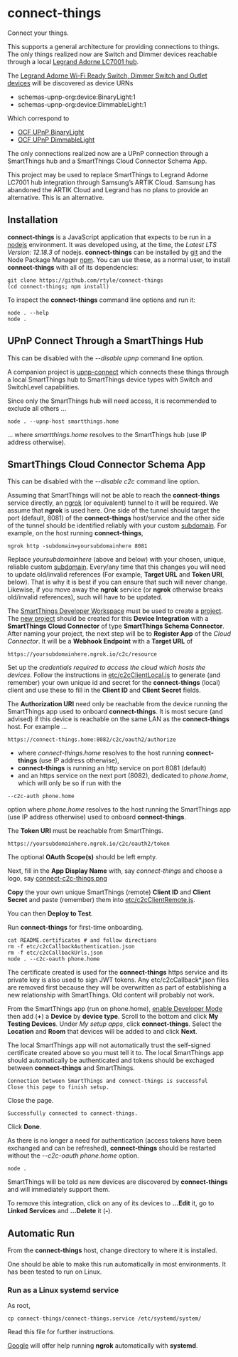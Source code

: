 # connect-things
Connect your things.

This supports a general architecture for providing connections to things.
The only things realized now are
Switch and Dimmer devices reachable through a local [Legrand Adorne LC7001 hub](https://www.legrand.us/adorne/products/wireless-whole-house-lighting-controls/lc7001.aspx).

The [Legrand Adorne Wi-Fi Ready Switch, Dimmer Switch and Outlet devices](https://www.legrand.us/adorne/products/wireless-whole-house-lighting-controls.aspx) will be discovered as device URNs
* schemas-upnp-org:device:BinaryLight:1
* schemas-upnp-org:device:DimmableLight:1

Which correspond to
* [OCF UPnP BinaryLight](http://upnp.org/specs/ha/UPnP-ha-BinaryLight-v1-Device.pdf)
* [OCF UPnP DimmableLight](http://upnp.org/specs/ha/UPnP-ha-DimmableLight-v1-Device.pdf)

The only connections realized now are a
UPnP connection through a SmartThings hub and a
SmartThings Cloud Connector Schema App.

This project may be used to replace SmartThings to Legrand Adorne LC7001 hub integration through Samsung’s ARTIK Cloud.
Samsung has abandoned the ARTIK Cloud and Legrand has no plans to provide an alternative.
This is an alternative.

## Installation

**connect-things** is a JavaScript application that expects to be run in a [nodejs](https://nodejs.org/en/download/) environment.
It was developed using, at the time, the *Latest LTS Version: 12.18.3* of nodejs.
**connect-things** can be installed by [git](https://git-scm.com/downloads)
and the Node Package Manager [npm](https://www.npmjs.com/get-npm).
You can use these, as a normal user, to install **connect-things** with all of its dependencies:
```
git clone https://github.com/rtyle/connect-things
(cd connect-things; npm install)
```
To inspect the **connect-things** command line options and run it:
```
node . --help
node .
```

## UPnP Connect Through a SmartThings Hub

This can be disabled with the *--disable upnp* command line option.

A companion project is [upnp-connect](https://github.com/rtyle/upnp-connect) which connects these things through a local SmartThings hub to SmartThings device types with Switch and SwitchLevel capabilities.

Since only the SmartThings hub will need access, it is recommended to exclude all others ...
```
node . --upnp-host smartthings.home
```
... where *smartthings.home* resolves to the SmartThings hub (use IP address otherwise).

## SmartThings Cloud Connector Schema App

This can be disabled with the *--disable c2c* command line option.

Assuming that SmartThings will not be able to reach the **connect-things** service directly,
an [ngrok](https://ngrok.com/) (or equivalent) tunnel to it will be required.
We assume that **ngrok** is used here.
One side of the tunnel should target the port (default, 8081) of the **connect-things** host/service
and the other side of the tunnel should be identified reliably with your custom [subdomain](https://ngrok.com/docs#http-subdomain).
For example, on the host running **connect-things**,

```
ngrok http -subdomain=yoursubdomainhere 8081
```

Replace *yoursubdomainhere* (above and below) with your chosen, unique, reliable custom [subdomain](https://ngrok.com/docs#http-subdomain).
Every/any time that this changes you will need to update old/invalid references (For example, **Target URL** and **Token URI**, below).
That is why it is best if you can ensure that such will never change.
Likewise, if you move away the **ngrok** service (or **ngrok** otherwise breaks old/invalid references), such will have to be updated.

The
[SmartThings Developer Workspace](https://smartthings.developer.samsung.com/workspace)
must be used to create a
[project](https://smartthings.developer.samsung.com/workspace/projects).
The
[new project](https://smartthings.developer.samsung.com/workspace/projects/new)
should be created for this
**Device Integration**
with a
**SmartThings Cloud Connector**
of type
**SmartThings Schema Connector**.
After naming your project, the next step will be to
**Register App**
of the
*Cloud Connector*.
It will be a
**Webhook Endpoint**
with a
**Target URL**
of
```
https://yoursubdomainhere.ngrok.io/c2c/resource
```

Set up the
*credentials required to access the cloud which hosts the devices*.
Follow the instructions in
[etc/c2cClientLocal.js](https://github.com/rtyle/connect-things/blob/master/etc/c2cClientLocal.js)
to generate (and remember) your own unique id and secret for the **connect-things** (local) client
and use these to fill in the
**Client ID**
and
**Client Secret**
fields.

The
**Authorization URI**
need only be reachable from the device running the SmartThings app used to onboard **connect-things**.
It is most secure (and advised) if this device is reachable on the same LAN as the **connect-things** host.
For example ...
```
https://connect-things.home:8082/c2c/oauth2/authorize
```
* where *connect-things.home* resolves to the host running **connect-things** (use IP address otherwise),
* **connect-things** is running an http service on port 8081 (default)
* and an https service on the next port (8082), dedicated to *phone.home*, which will only be so if run with the
```
--c2c-auth phone.home
```
option where *phone.home* resolves to the host running the SmartThings app (use IP address otherwise) used to onboard **connect-things**.

The
**Token URI**
must be reachable from SmartThings.
```
https://yoursubdomainhere.ngrok.io/c2c/oauth2/token
```

The optional
**OAuth Scope(s)**
should be left empty.

Next, fill in the
**App Display Name**
with, say
*connect-things*
and choose a logo, say
[connect-c2c-things.png](https://github.com/rtyle/connect-things/blob/master/connect-c2c-things.png)

**Copy**
the your own unique SmartThings (remote)
**Client ID**
and
**Client Secret**
and paste (remember) them into
[etc/c2cClientRemote.js](https://github.com/rtyle/connect-things/blob/master/etc/c2cClientRemote.js).

You can then **Deploy to Test**.

Run **connect-things** for first-time onboarding.
```
cat README.certificates # and follow directions
rm -f etc/c2cCallbackAuthentication.json
rm -f etc/c2cCallbackUrls.json
node . --c2c-oauth phone.home
```
The certificate created is used for the **connect-things** https service
and its private key is also used to sign JWT tokens.
Any etc/c2cCallback*.json files are removed first because they will be overwritten
as part of establishing a new relationship with SmartThings.
Old content will probably not work.

From the SmartThings app (run on phone.home),
[enable Developer Mode](https://smartthings.developer.samsung.com/docs/testing/developer-mode.html)
then add
(**+**)
a
**Device**
by
**device type**.
Scroll to the bottom and click
**My Testing Devices**.
Under
*My setup apps*,
click
**connect-things**.
Select the
**Location**
and
**Room**
that devices will be added to and click
**Next**.

The local SmartThings app will not automatically trust the self-signed certificate created above so you must tell it to.
The local SmartThings app should automatically be authenticated and tokens should be exchaged between **connect-things** and SmartThings.
```
Connection between SmartThings and connect-things is successful
Close this page to finish setup.
```
Close the page.
```
Successfully connected to connect-things.
```
Click
**Done**.

As there is no longer a need for authentication (access tokens have been exchanged and can be refreshed),
**connect-things** should be restarted without the *--c2c-oauth phone.home* option.
```
node .
```

SmartThings will be told as new devices are discovered by **connect-things** and will immediately support them.

To remove this integration, click on any of its devices to **...Edit** it, go to **Linked Services** and **...Delete** it (**-**).

## Automatic Run

From the **connect-things** host, change directory to where it is installed.

One should be able to make this run automatically in most environments.
It has been tested to run on Linux.
### Run as a Linux systemd service
As root,
```
cp connect-things/connect-things.service /etc/systemd/system/
```
Read this file for further instructions.

[Google](https://www.google.com/search?q=systemd+ngrok)
will offer help running **ngrok** automatically with **systemd**.
